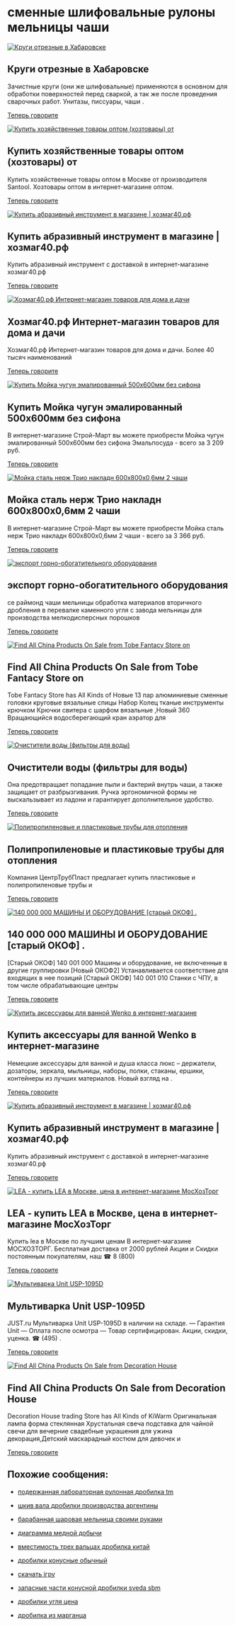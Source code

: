 # сменные шлифовальные рулоны мельницы чаши
<a href="https://mnn.zoosnet.net/LR/Chatpre.aspx?id=MNN94995150&p=https://consultis.com.pl/" target="_blank">![Круги отрезные в Хабаровске](https://github.com/millmachine/images/raw/main/235.jpg)</a>
## Круги отрезные в Хабаровске
Зачистные круги (они же шлифовальные) применяются в основном для обработки поверхностей перед сваркой, а так же после проведения сварочных работ.  Унитазы, писсуары, чаши .
<a href="https://mnn.zoosnet.net/LR/Chatpre.aspx?id=MNN94995150&p=https://consultis.com.pl/" target="_blank">Теперь говорите</a>
<a href="https://mnn.zoosnet.net/LR/Chatpre.aspx?id=MNN94995150&p=https://consultis.com.pl/" target="_blank">![Купить хозяйственные товары оптом (хозтовары) от ](https://github.com/millmachine/images/raw/main/477.jpg)</a>
## Купить хозяйственные товары оптом (хозтовары) от 
Купить хозяйственные товары оптом в Москве от производителя Santool. Хозтовары оптом в интернет-магазине оптом.
<a href="https://mnn.zoosnet.net/LR/Chatpre.aspx?id=MNN94995150&p=https://consultis.com.pl/" target="_blank">Теперь говорите</a>
<a href="https://mnn.zoosnet.net/LR/Chatpre.aspx?id=MNN94995150&p=https://consultis.com.pl/" target="_blank">![Купить абразивный инструмент в магазине | хозмаг40.рф](https://github.com/millmachine/images/raw/main/455.jpg)</a>
## Купить абразивный инструмент в магазине | хозмаг40.рф
Купить абразивный инструмент с доставкой в интернет-магазине хозмаг40.рф
<a href="https://mnn.zoosnet.net/LR/Chatpre.aspx?id=MNN94995150&p=https://consultis.com.pl/" target="_blank">Теперь говорите</a>
<a href="https://mnn.zoosnet.net/LR/Chatpre.aspx?id=MNN94995150&p=https://consultis.com.pl/" target="_blank">![Хозмаг40.рф Интернет-магазин товаров для дома и дачи](https://github.com/millmachine/images/raw/main/130.jpg)</a>
## Хозмаг40.рф Интернет-магазин товаров для дома и дачи
Хозмаг40.рф Интернет-магазин товаров для дома и дачи. Более 40 тысяч наименований
<a href="https://mnn.zoosnet.net/LR/Chatpre.aspx?id=MNN94995150&p=https://consultis.com.pl/" target="_blank">Теперь говорите</a>
<a href="https://mnn.zoosnet.net/LR/Chatpre.aspx?id=MNN94995150&p=https://consultis.com.pl/" target="_blank">![Купить Мойка чугун эмалированный 500х600мм без сифона ](https://github.com/millmachine/images/raw/main/247.jpg)</a>
## Купить Мойка чугун эмалированный 500х600мм без сифона 
В интернет-магазине Строй-Март вы можете приобрести Мойка чугун эмалированный 500х600мм без сифона Эмальпосуда - всего за 3 209 руб.
<a href="https://mnn.zoosnet.net/LR/Chatpre.aspx?id=MNN94995150&p=https://consultis.com.pl/" target="_blank">Теперь говорите</a>
<a href="https://mnn.zoosnet.net/LR/Chatpre.aspx?id=MNN94995150&p=https://consultis.com.pl/" target="_blank">![Мойка сталь нерж Трио накладн 600х800х0,6мм 2 чаши ](https://github.com/millmachine/images/raw/main/648.jpg)</a>
## Мойка сталь нерж Трио накладн 600х800х0,6мм 2 чаши 
В интернет-магазине Строй-Март вы можете приобрести Мойка сталь нерж Трио накладн 600х800х0,6мм 2 чаши - всего за 3 366 руб.
<a href="https://mnn.zoosnet.net/LR/Chatpre.aspx?id=MNN94995150&p=https://consultis.com.pl/" target="_blank">Теперь говорите</a>
<a href="https://mnn.zoosnet.net/LR/Chatpre.aspx?id=MNN94995150&p=https://consultis.com.pl/" target="_blank">![экспорт горно-обогатительного оборудования](https://github.com/millmachine/images/raw/main/88.jpg)</a>
## экспорт горно-обогатительного оборудования
ce раймонд чаши мельницы обработка материалов вторичного дробления в перевалке каменного угля с завода  мельницы для производства мелкодисперсных порошков
<a href="https://mnn.zoosnet.net/LR/Chatpre.aspx?id=MNN94995150&p=https://consultis.com.pl/" target="_blank">Теперь говорите</a>
<a href="https://mnn.zoosnet.net/LR/Chatpre.aspx?id=MNN94995150&p=https://consultis.com.pl/" target="_blank">![Find All China Products On Sale from Tobe Fantacy Store on ](https://github.com/millmachine/images/raw/main/596.jpg)</a>
## Find All China Products On Sale from Tobe Fantacy Store on 
Tobe Fantacy Store has All Kinds of Новые 13 пар алюминиевые сменные головки круговые вязальные спицы Набор Колец тканые инструменты крючком Крючки свитера с шарфом вязальные ,Новый 360 Вращающийся водосберегающий кран аэратор для 
<a href="https://mnn.zoosnet.net/LR/Chatpre.aspx?id=MNN94995150&p=https://consultis.com.pl/" target="_blank">Теперь говорите</a>
<a href="https://mnn.zoosnet.net/LR/Chatpre.aspx?id=MNN94995150&p=https://consultis.com.pl/" target="_blank">![Очистители воды (фильтры для воды)](https://github.com/millmachine/images/raw/main/494.jpg)</a>
## Очистители воды (фильтры для воды)
Она предотвращает попадание пыли и бактерий внутрь чаши, а также защищает от разбрызгивания. Ручка эргономичной формы не выскальзывает из ладони и гарантирует дополнительное удобство.
<a href="https://mnn.zoosnet.net/LR/Chatpre.aspx?id=MNN94995150&p=https://consultis.com.pl/" target="_blank">Теперь говорите</a>
<a href="https://mnn.zoosnet.net/LR/Chatpre.aspx?id=MNN94995150&p=https://consultis.com.pl/" target="_blank">![Полипропиленовые и пластиковые трубы для отопления ](https://github.com/millmachine/images/raw/main/714.jpg)</a>
## Полипропиленовые и пластиковые трубы для отопления 
Компания ЦентрТрубПласт предлагает купить пластиковые и полипропиленовые трубы и 
<a href="https://mnn.zoosnet.net/LR/Chatpre.aspx?id=MNN94995150&p=https://consultis.com.pl/" target="_blank">Теперь говорите</a>
<a href="https://mnn.zoosnet.net/LR/Chatpre.aspx?id=MNN94995150&p=https://consultis.com.pl/" target="_blank">![140 000 000 МАШИНЫ И ОБОРУДОВАНИЕ [старый ОКОФ] .](https://github.com/millmachine/images/raw/main/307.jpg)</a>
## 140 000 000 МАШИНЫ И ОБОРУДОВАНИЕ [старый ОКОФ] .
[Старый ОКОФ] 140 001 000 Машины и оборудование, не включенные в другие группировки [Новый ОКОФ2] Устанавливается соответствие для входящих в нее позиций [Старый ОКОФ] 140 001 010 Станки с ЧПУ, в том числе обрабатывающие центры
<a href="https://mnn.zoosnet.net/LR/Chatpre.aspx?id=MNN94995150&p=https://consultis.com.pl/" target="_blank">Теперь говорите</a>
<a href="https://mnn.zoosnet.net/LR/Chatpre.aspx?id=MNN94995150&p=https://consultis.com.pl/" target="_blank">![Купить аксессуары для ванной Wenko в интернет-магазине ](https://github.com/millmachine/images/raw/main/571.jpg)</a>
## Купить аксессуары для ванной Wenko в интернет-магазине 
Немецкие аксессуары для ванной и душа класса люкс – держатели, дозаторы, зеркала, мыльницы, наборы, полки, стаканы, ершики, контейнеры из лучших материалов. Новый взгляд на .
<a href="https://mnn.zoosnet.net/LR/Chatpre.aspx?id=MNN94995150&p=https://consultis.com.pl/" target="_blank">Теперь говорите</a>
<a href="https://mnn.zoosnet.net/LR/Chatpre.aspx?id=MNN94995150&p=https://consultis.com.pl/" target="_blank">![Купить абразивный инструмент в магазине | хозмаг40.рф](https://github.com/millmachine/images/raw/main/429.jpg)</a>
## Купить абразивный инструмент в магазине | хозмаг40.рф
Купить абразивный инструмент с доставкой в интернет-магазине хозмаг40.рф
<a href="https://mnn.zoosnet.net/LR/Chatpre.aspx?id=MNN94995150&p=https://consultis.com.pl/" target="_blank">Теперь говорите</a>
<a href="https://mnn.zoosnet.net/LR/Chatpre.aspx?id=MNN94995150&p=https://consultis.com.pl/" target="_blank">![LEA - купить LEA в Москве, цена в интернет-магазине МосХозТорг](https://github.com/millmachine/images/raw/main/9.jpg)</a>
## LEA - купить LEA в Москве, цена в интернет-магазине МосХозТорг
Купить lea в Москве по лучшим ценам В интернет-магазине МОСХОЗТОРГ. Бесплатная доставка от 2000 рублей Акции и Скидки постоянным покупателям, наш ☎ 8 (800) 
<a href="https://mnn.zoosnet.net/LR/Chatpre.aspx?id=MNN94995150&p=https://consultis.com.pl/" target="_blank">Теперь говорите</a>
<a href="https://mnn.zoosnet.net/LR/Chatpre.aspx?id=MNN94995150&p=https://consultis.com.pl/" target="_blank">![Мультиварка Unit USP-1095D](https://github.com/millmachine/images/raw/main/347.jpg)</a>
## Мультиварка Unit USP-1095D
JUST.ru Мультиварка Unit USP-1095D в наличии на складе. — Гарантия Unit — Оплата после осмотра — Товар сертифицирован. Акции, скидки, уценка. ☎ (495) .
<a href="https://mnn.zoosnet.net/LR/Chatpre.aspx?id=MNN94995150&p=https://consultis.com.pl/" target="_blank">Теперь говорите</a>
<a href="https://mnn.zoosnet.net/LR/Chatpre.aspx?id=MNN94995150&p=https://consultis.com.pl/" target="_blank">![Find All China Products On Sale from Decoration House ](https://github.com/millmachine/images/raw/main/363.jpg)</a>
## Find All China Products On Sale from Decoration House 
Decoration House trading Store has All Kinds of KiWarm Оригинальная лампа форма стеклянная Хрустальная свеча подставка для чайной свечи для вечерние свадебные украшения для ужина декорация,Детский маскарадный костюм для девочек и 
<a href="https://mnn.zoosnet.net/LR/Chatpre.aspx?id=MNN94995150&p=https://consultis.com.pl/" target="_blank">Теперь говорите</a>
## Похожие сообщения:
* [подержанная лабораторная рулонная дробилка tm](%D0%BF%D0%BE%D0%B4%D0%B5%D1%80%D0%B6%D0%B0%D0%BD%D0%BD%D0%B0%D1%8F%20%D0%BB%D0%B0%D0%B1%D0%BE%D1%80%D0%B0%D1%82%D0%BE%D1%80%D0%BD%D0%B0%D1%8F%20%D1%80%D1%83%D0%BB%D0%BE%D0%BD%D0%BD%D0%B0%D1%8F%20%D0%B4%D1%80%D0%BE%D0%B1%D0%B8%D0%BB%D0%BA%D0%B0%20tm.md)
* [шкив вала дробилки производства аргентины](%D1%88%D0%BA%D0%B8%D0%B2%20%D0%B2%D0%B0%D0%BB%D0%B0%20%D0%B4%D1%80%D0%BE%D0%B1%D0%B8%D0%BB%D0%BA%D0%B8%20%D0%BF%D1%80%D0%BE%D0%B8%D0%B7%D0%B2%D0%BE%D0%B4%D1%81%D1%82%D0%B2%D0%B0%20%D0%B0%D1%80%D0%B3%D0%B5%D0%BD%D1%82%D0%B8%D0%BD%D1%8B.md)
* [барабанная шаровая мельница своими руками](%D0%B1%D0%B0%D1%80%D0%B0%D0%B1%D0%B0%D0%BD%D0%BD%D0%B0%D1%8F%20%D1%88%D0%B0%D1%80%D0%BE%D0%B2%D0%B0%D1%8F%20%D0%BC%D0%B5%D0%BB%D1%8C%D0%BD%D0%B8%D1%86%D0%B0%20%D1%81%D0%B2%D0%BE%D0%B8%D0%BC%D0%B8%20%D1%80%D1%83%D0%BA%D0%B0%D0%BC%D0%B8.md)
* [диаграмма медной добычи](%D0%B4%D0%B8%D0%B0%D0%B3%D1%80%D0%B0%D0%BC%D0%BC%D0%B0%20%D0%BC%D0%B5%D0%B4%D0%BD%D0%BE%D0%B9%20%D0%B4%D0%BE%D0%B1%D1%8B%D1%87%D0%B8.md)
* [вместимость трех вальцах дробилка китай](%D0%B2%D0%BC%D0%B5%D1%81%D1%82%D0%B8%D0%BC%D0%BE%D1%81%D1%82%D1%8C%20%D1%82%D1%80%D0%B5%D1%85%20%D0%B2%D0%B0%D0%BB%D1%8C%D1%86%D0%B0%D1%85%20%D0%B4%D1%80%D0%BE%D0%B1%D0%B8%D0%BB%D0%BA%D0%B0%20%D0%BA%D0%B8%D1%82%D0%B0%D0%B9.md)
* [дробилки конусные обычный](%D0%B4%D1%80%D0%BE%D0%B1%D0%B8%D0%BB%D0%BA%D0%B8%20%D0%BA%D0%BE%D0%BD%D1%83%D1%81%D0%BD%D1%8B%D0%B5%20%D0%BE%D0%B1%D1%8B%D1%87%D0%BD%D1%8B%D0%B9.md)
* [скачать ігру](%D1%81%D0%BA%D0%B0%D1%87%D0%B0%D1%82%D1%8C%20%D1%96%D0%B3%D1%80%D1%83.md)
* [запасные части конусной дробилки sveda sbm](%D0%B7%D0%B0%D0%BF%D0%B0%D1%81%D0%BD%D1%8B%D0%B5%20%D1%87%D0%B0%D1%81%D1%82%D0%B8%20%D0%BA%D0%BE%D0%BD%D1%83%D1%81%D0%BD%D0%BE%D0%B9%20%D0%B4%D1%80%D0%BE%D0%B1%D0%B8%D0%BB%D0%BA%D0%B8%20sveda%20sbm.md)
* [дробилки угля цена](%D0%B4%D1%80%D0%BE%D0%B1%D0%B8%D0%BB%D0%BA%D0%B8%20%D1%83%D0%B3%D0%BB%D1%8F%20%D1%86%D0%B5%D0%BD%D0%B0.md)
* [дробилка из марганца](%D0%B4%D1%80%D0%BE%D0%B1%D0%B8%D0%BB%D0%BA%D0%B0%20%D0%B8%D0%B7%20%D0%BC%D0%B0%D1%80%D0%B3%D0%B0%D0%BD%D1%86%D0%B0.md)
